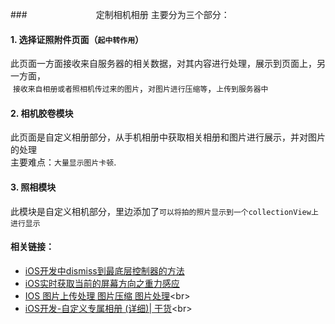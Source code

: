 ###                             定制相机相册
主要分为三个部分：
#### 1. 选择证照附件页面（`起中转作用`）
  此页面一方面接收来自服务器的相关数据，对其内容进行处理，展示到页面上，另一方面，<br>
  `接收来自相册或者照相机传过来的图片`，`对图片进行压缩等`，`上传到服务器中`
#### 2. 相机胶卷模块
  此页面是自定义相册部分，从手机相册中获取相关相册和图片进行展示，并对图片的处理<br>
  主要难点：`大量显示图片卡顿`.
#### 3. 照相模块
  此模块是自定义相机部分，里边添加了`可以将拍的照片显示到一个collectionView上进行显示`
#### 相关链接：
* [iOS开发中dismiss到最底层控制器的方法](http://blog.csdn.net/nunchakushuang/article/details/45198969 "悬停显示")<br>
* [iOS实时获取当前的屏幕方向之重力感应](http://www.jianshu.com/p/72d6c63006b3 "悬停显示")<br>
* [IOS 图片上传处理 图片压缩 图片处理](http://www.open-open.com/lib/view/open1375933073921.html"悬停显示")<br>
* [iOS开发-自定义专属相册 (详细)| 干货](http://blog.csdn.net/dongtinghong/article/details/51644845"悬停显示")<br>
